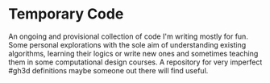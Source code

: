 # Temporary Code
An ongoing and provisional collection of code I'm writing mostly for fun.
Some personal explorations with the sole aim of understanding existing algorithms, learning their logics or write new ones and sometimes teaching them in some computational design courses. 
A repository for very imperfect #gh3d definitions maybe someone out there will find useful.
